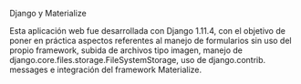 Django y Materialize

Esta aplicación web fue desarrollada con Django 1.11.4, con el objetivo de poner en práctica aspectos
referentes al manejo de formularios sin uso del propio framework, subida de archivos tipo imagen, manejo
de django.core.files.storage.FileSystemStorage, uso de django.contrib. messages e integración del 
framework Materialize.
